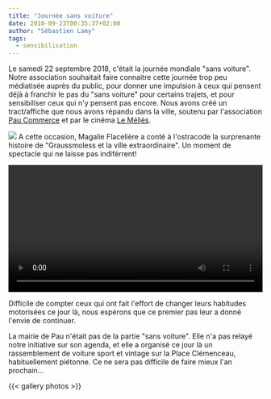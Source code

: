 ```yaml
---
title: "Journée sans voiture"
date: 2018-09-23T00:35:37+02:00
author: "Sébastien Lamy"
tags:
  - sensibilisation
---
```


Le samedi 22 septembre 2018, c'était la journée mondiale "sans voiture". Notre
association souhaitait faire connaitre cette journée trop peu médiatisée auprès
du public, pour donner une impulsion à ceux qui pensent déjà à franchir le pas
du "sans voiture" pour certains trajets, et pour sensibiliser ceux qui n'y
pensent pas encore.  Nous avons créé un tract/affiche que nous avons répandu
dans la ville, soutenu par l'association [Pau Commerce][] et par le cinéma [Le
Méliès].

![](affiche_small.jpg)
A cette occasion, Magalie Flacelière a conté à l'ostracode la surprenante 
histoire de "Graussmoless et la ville extraordinaire". Un moment de spectacle
qui ne laisse pas indiférrent!

<video controls width="100%"><source src="graussmoless_magalie.mp4" type="video/mp4"></video>

Difficile de compter ceux qui ont fait l'effort de changer leurs habitudes motorisées
ce jour là, nous espérons que ce premier pas leur a donné l'envie de continuer.

La mairie de Pau n'était pas de la partie "sans voiture". Elle n'a pas relayé
notre initiative sur son agenda, et elle a organisé ce jour là un rassemblement
de voiture sport et vintage sur la Place Clémenceau, habituellement piétonne. Ce
ne sera pas difficile de faire mieux l'an prochain...

{{< gallery photos >}}

[Pau Commerce]: http://paucommerces.com/
[Le Méliès]: http://lemelies.net/
